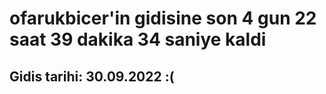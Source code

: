# ofarukbicer'in gidisine son 4 gun 22 saat 39 dakika 34 saniye kaldi

## Gidis tarihi: 30.09.2022 :(